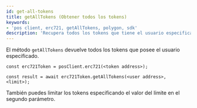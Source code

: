 ```yaml
---
id: get-all-tokens
title: getAllTokens (Obtener todos los tokens)
keywords:
- 'pos client, erc721, getAllTokens, polygon, sdk'
description: 'Recupera todos los tokens que tiene el usuario especificado.'
---
```


El método `getAllTokens` devuelve todos los tokens que posee el usuario especificado.

```
const erc721Token = posClient.erc721(<token address>);

const result = await erc721Token.getAllTokens(<user address>, <limit>);

```

También puedes limitar los tokens especificando el valor del límite en el segundo parámetro.
